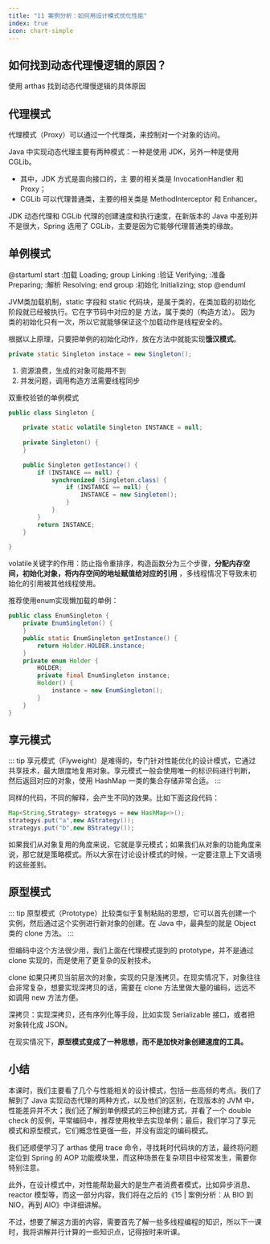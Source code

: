 ```yaml
---
title: "11 案例分析：如何用设计模式优化性能"
index: true
icon: chart-simple
---
```


## 如何找到动态代理慢逻辑的原因？

使用 arthas 找到动态代理慢逻辑的具体原因

## 代理模式

代理模式（Proxy）可以通过一个代理类，来控制对一个对象的访问。

Java 中实现动态代理主要有两种模式：一种是使用 JDK，另外一种是使用 CGLib。

- 其中，JDK 方式是面向接口的，主 要的相关类是 InvocationHandler 和 Proxy；
- CGLib 可以代理普通类，主要的相关类是 MethodInterceptor 和 Enhancer。

JDK 动态代理和 CGLib 代理的创建速度和执行速度，在新版本的 Java 中差别并不是很大，Spring 选用了 CGLib，主要是因为它能够代理普通类的缘故。

## 单例模式

@startuml
start
:加载 Loading;
group Linking
:验证 Verifying;
:准备 Preparing;
:解析 Resolving;
end group
:初始化 Initializing;
stop
@enduml

JVM类加载机制，static 字段和 static 代码块，是属于类的，在类加载的初始化阶段就已经被执行。它在字节码中对应的是
方法，属于类的（构造方法）。 因为类的初始化只有一次，所以它就能够保证这个加载动作是线程安全的。

根据以上原理，只要把单例的初始化动作，放在方法中就能实现**饿汉模式**。

```java
private static Singleton instace = new Singleton();
```

1. 资源浪费，生成的对象可能用不到
2. 并发问题，调用构造方法需要线程同步

双重校验锁的单例模式

```java
public class Singleton {
    
    private static volatile Singleton INSTANCE = null;
    
    private Singleton() {
    }
    
    public Singleton getInstance() {
        if (INSTANCE == null) {
            synchronized (Singleton.class) {
                if (INSTANCE == null) {
                    INSTANCE = new Singleton();
                }
            }
        } 
        return INSTANCE;
    }
    
}
```

volatile关键字的作用：防止指令重排序，构造函数分为三个步骤，**分配内存空间，初始化对象，将内存空间的地址赋值给对应的引用**
，多线程情况下导致未初始化的引用被其他线程使用。

推荐使用enum实现懒加载的单例：

```java
public class EnumSingleton { 
    private EnumSingleton() { 
    } 
    public static EnumSingleton getInstance() { 
        return Holder.HOLDER.instance; 
    } 
    private enum Holder { 
        HOLDER; 
        private final EnumSingleton instance; 
        Holder() { 
            instance = new EnumSingleton(); 
        } 
    } 
} 
```

## 享元模式

::: tip
享元模式（Flyweight）是难得的，专门针对性能优化的设计模式，它通过共享技术，最大限度地复用对象。享元模式一般会使用唯一的标识码进行判断，
然后返回对应的对象，使用 HashMap 一类的集合存储非常合适。
:::

同样的代码，不同的解释，会产生不同的效果。比如下面这段代码：

```java
Map<String,Strategy> strategys = new HashMap<>(); 
strategys.put("a",new AStrategy()); 
strategys.put("b",new BStrategy()); 
```

如果我们从对象复用的角度来说，它就是享元模式；如果我们从对象的功能角度来说，那它就是策略模式。所以大家在讨论设计模式的时候，一定要注意上下文语境的这些差别。

## 原型模式

::: tip
原型模式（Prototype）比较类似于复制粘贴的思想，它可以首先创建一个实例，然后通过这个实例进行新对象的创建。在 Java 中，最典型的就是
Object 类的 clone 方法。
:::

但编码中这个方法很少用，我们上面在代理模式提到的 prototype，并不是通过 clone 实现的，而是使用了更复杂的反射技术。

clone 如果只拷贝当前层次的对象，实现的只是浅拷贝。在现实情况下，对象往往会非常复杂，想要实现深拷贝的话，需要在 clone
方法里做大量的编码，远远不如调用 new 方法方便。

深拷贝：实现深拷贝，还有序列化等手段，比如实现 Serializable 接口，或者把对象转化成 JSON。

在现实情况下，**原型模式变成了一种思想，而不是加快对象创建速度的工具。**

## 小结

本课时，我们主要看了几个与性能相关的设计模式，包括一些高频的考点。我们了解到了 Java 实现动态代理的两种方式，以及他们的区别，在现版本的
JVM 中，性能差异并不大；我们还了解到单例模式的三种创建方式，并看了一个 double check
的反例，平常编码中，推荐使用枚举去实现单例；最后，我们学习了享元模式和原型模式，它们概念性更强一些，并没有固定的编码模式。

我们还顺便学习了 arthas 使用 trace 命令，寻找耗时代码块的方法，最终将问题定位到 Spring 的 AOP
功能模块里，而这种场景在复杂项目中经常发生，需要你特别注意。

此外，在设计模式中，对性能帮助最大的是生产者消费者模式，比如异步消息、reactor 模型等，而这一部分内容，我们将在之后的《15 |
案例分析：从 BIO 到 NIO，再到 AIO》中详细讲解。

不过，想要了解这方面的内容，需要首先了解一些多线程编程的知识，所以下一课时，我将讲解并行计算的一些知识点，记得按时来听课。